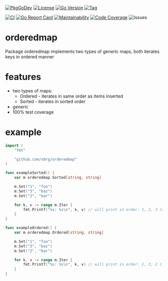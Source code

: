 [![PkgGoDev](https://pkg.go.dev/badge/github.com/s0rg/orderedmap)](https://pkg.go.dev/github.com/s0rg/orderedmap)
[![License](https://img.shields.io/github/license/s0rg/orderedmap)](https://github.com/s0rg/orderedmap/blob/master/LICENSE)
[![Go Version](https://img.shields.io/github/go-mod/go-version/s0rg/orderedmap)](go.mod)
[![Tag](https://img.shields.io/github/v/tag/s0rg/orderedmap?sort=semver)](https://github.com/s0rg/orderedmap/tags)

[![CI](https://github.com/s0rg/grid/workflows/ci/badge.svg)](https://github.com/s0rg/grid/actions?query=workflow%3Aci)
[![Go Report Card](https://goreportcard.com/badge/github.com/s0rg/orderedmap)](https://goreportcard.com/report/github.com/s0rg/orderedmap)
[![Maintainability](https://qlty.sh/badges/a0323e57-a4fa-4bb5-a68c-6a8938aa3126/maintainability.svg)](https://qlty.sh/gh/s0rg/projects/orderedmap)
[![Code Coverage](https://qlty.sh/badges/a0323e57-a4fa-4bb5-a68c-6a8938aa3126/test_coverage.svg)](https://qlty.sh/gh/s0rg/projects/orderedmap)
![Issues](https://img.shields.io/github/issues/s0rg/orderedmap)

# orderedmap

Package orderedmap implements two types of generic maps, both iterates keys in ordered manner

# features

- two types of maps:
  - Ordered - iterates in same order as items inserted
  - Sorted - iterates in sorted order
- generic
- 100% test coverage

# example

```go
import (
    "fmt"

    "github.com/s0rg/orderedmap"
)

func exampleSorted() {
	var m orderedmap.Sorted[string, string]

	m.Set("1", "foo")
	m.Set("3", "baz")
	m.Set("2", "bar")

	for k, v := range m.Iter {
		fmt.Printf("%s: %s\n", k, v) // will print in order: 1, 2, 3 (as its sorted)
	}
}

func exampleOrdered() {
	var m orderedmap.Ordered[string, string]

	m.Set("1", "foo")
	m.Set("3", "baz")
	m.Set("2", "bar")

	for k, v := range m.Iter {
		fmt.Printf("%s: %s\n", k, v) // will print in order: 1, 3, 2 (in order of insertion)
	}
}
```
